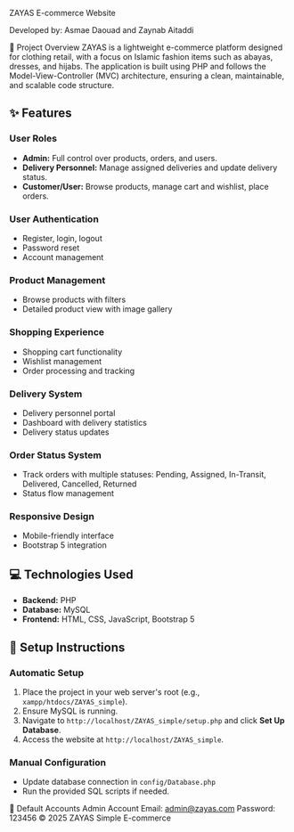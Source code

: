 ZAYAS E-commerce Website

Developed by: Asmae Daouad and Zaynab Aitaddi

📝 Project Overview
ZAYAS is a lightweight e-commerce platform designed for clothing retail, with a focus on Islamic fashion items such as abayas, dresses, and hijabs. The application is built using PHP and follows the Model-View-Controller (MVC) architecture, ensuring a clean, maintainable, and scalable code structure.

## ✨ Features

### User Roles
- **Admin:** Full control over products, orders, and users.
- **Delivery Personnel:** Manage assigned deliveries and update delivery status.
- **Customer/User:** Browse products, manage cart and wishlist, place orders.

### User Authentication
- Register, login, logout
- Password reset
- Account management

### Product Management
- Browse products with filters
- Detailed product view with image gallery

### Shopping Experience
- Shopping cart functionality
- Wishlist management
- Order processing and tracking

### Delivery System
- Delivery personnel portal
- Dashboard with delivery statistics
- Delivery status updates

### Order Status System
- Track orders with multiple statuses: Pending, Assigned, In-Transit, Delivered, Cancelled, Returned
- Status flow management

### Responsive Design
- Mobile-friendly interface
- Bootstrap 5 integration


## 💻 Technologies Used
- **Backend:** PHP  
- **Database:** MySQL  
- **Frontend:** HTML, CSS, JavaScript, Bootstrap 5

## 🚀 Setup Instructions

### Automatic Setup
1. Place the project in your web server's root (e.g., `xampp/htdocs/ZAYAS_simple`).  
2. Ensure MySQL is running.  
3. Navigate to `http://localhost/ZAYAS_simple/setup.php` and click **Set Up Database**.  
4. Access the website at `http://localhost/ZAYAS_simple`.

### Manual Configuration
- Update database connection in `config/Database.php`  
- Run the provided SQL scripts if needed.

👤 Default Accounts
Admin Account
Email: admin@zayas.com
Password: 123456
© 2025 ZAYAS Simple E-commerce
